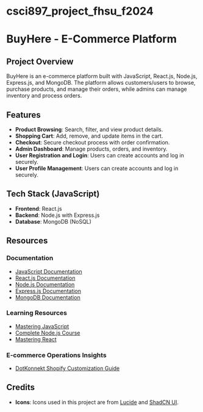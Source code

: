 # csci897_project_fhsu_f2024
# BuyHere - E-Commerce Platform

## Project Overview
BuyHere is an e-commerce platform built with JavaScript, React.js, Node.js, Express.js, and MongoDB. The platform allows customers/users to browse, purchase products, and manage their orders, while admins can manage inventory and process orders.

## Features
- **Product Browsing**: Search, filter, and view product details.
- **Shopping Cart**: Add, remove, and update items in the cart.
- **Checkout**: Secure checkout process with order confirmation.
- **Admin Dashboard**: Manage products, orders, and inventory.
- **User Registration and Login**: Users can create accounts and log in securely.
- **User Profile Management**: Users can create accounts and log in securely.

## Tech Stack (JavaScript)
- **Frontend**: React.js
- **Backend**: Node.js with Express.js
- **Database**: MongoDB (NoSQL)

## Resources
### Documentation
- [JavaScript Documentation](https://developer.mozilla.org/en-US/docs/Web/JavaScript)
- [React.js Documentation](https://reactjs.org/docs/getting-started.html)
- [Node.js Documentation](https://nodejs.org/en/docs/)
- [Express.js Documentation](https://expressjs.com/)
- [MongoDB Documentation](https://docs.mongodb.com/)

### Learning Resources
- [Mastering JavaScript](https://codewithmosh.com/p/ultimate-javascript-series)
- [Complete Node.js Course](https://codewithmosh.com/p/the-complete-node-js-course)
- [Mastering React](https://codewithmosh.com/p/mastering-react)

### E-commerce Operations Insights
- [DotKonnekt Shopify Customization Guide](https://www.dotkonnekt.com/blogs/convert-instantly/shopify-checkouts-unleashing-the-power-of-customization?utm_source=sangria&utm_medium=sangria_blogs&utm_campaign=sangria_organic)
  
## Credits
- **Icons**: Icons used in this project are from [Lucide](https://lucide.dev/) and [ShadCN UI](https://ui.shadcn.com/).
